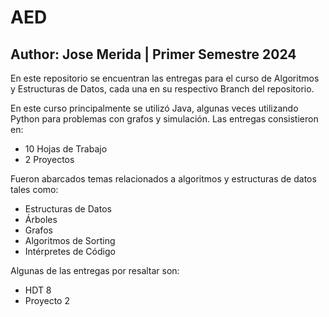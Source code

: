 # AED
## Author: Jose Merida | Primer Semestre 2024
En este repositorio se encuentran las entregas para el curso de Algoritmos y Estructuras de Datos, cada una en su respectivo Branch del repositorio.

En este curso principalmente se utilizó Java, algunas veces utilizando Python para problemas con grafos y simulación. Las entregas consistieron en:

  - 10 Hojas de Trabajo
  - 2 Proyectos

  Fueron abarcados temas relacionados a algoritmos y estructuras de datos tales como:

  - Estructuras de Datos
  - Árboles
  - Grafos
  - Algoritmos de Sorting
  - Intérpretes de Código

Algunas de las entregas por resaltar son:

  - HDT 8
  - Proyecto 2
